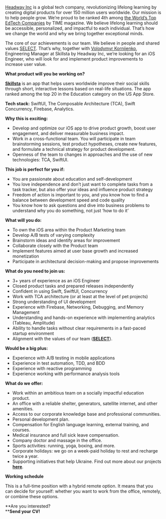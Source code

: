[Headway Inc](http://www.headway.inc/) is a global tech company,
revolutionizing lifelong learning by creating digital products for over 150
million users worldwide. Our mission is to help people grow. We’re proud to be
ranked 4th among [the World’s Top EdTech
Сompanies](https://time.com/collection/worlds-top-edtech-companies-2025/) by
TIME magazine. We believe lifelong learning should be accessible,
personalized, and impactful to each individual. That’s how we change the world
and why we bring together exceptional minds.

The core of our achievements is our team. We believe in people and shared
values
[SELECT](https://www.notion.so/7f16a889d78e4f80bd5cfffa842b18c8?pvs=21).
That’s why, together with [Volodymyr
Korniienko](https://www.linkedin.com/in/volodymyr-korniienko1/), Engineering
Manager at Skillsta by Headway Inc, we’re looking for an iOS Engineer, who
will look for and implement product improvements to increase user value.

**What product will you be working on?**

[**Skillsta**](https://skillsta.onelink.me/O0MH/xeek3075) is an app that helps
users worldwide improve their social skills through short, interactive lessons
based on real-life situations. The app ranked among the top 20 in the
Education category on the US App Store.

**Tech stack:** SwiftUI, The Composable Architecture (TCA), Swift Concurrency,
Firebase, Analytics.

**Why this is exciting:**

  * Develop and optimize our iOS app to drive product growth, boost user engagement, and deliver measurable business impact.
  * Work in a cross-functional team. You will participate in team brainstorming sessions, test product hypotheses, create new features, and formulate a technical strategy for product development.
  * Openness of the team to changes in approaches and the use of new technologies: TCA, SwiftUI.

**This job is perfect for you if:**

  * You are passionate about education and self-development
  * You love independence and don’t just want to complete tasks from a task tracker, but also offer your ideas and influence product strategy
  * Freedom of action is important to you, and you know how to find a balance between development speed and code quality
  * You know how to ask questions and dive into business problems to understand why you do something, not just ‘how to do it’

**What will you do:**

  * To own the iOS area within the Product Marketing team
  * Develop A/B tests of varying complexity
  * Brainstorm ideas and identify areas for improvement
  * Collaborate closely with the Product team
  * Implement features aimed at user base growth and increased monetization
  * Participate in architectural decision-making and propose improvements

**What do you need to join us:**

  * 3+ years of experience as an iOS Engineer
  * Closed product tasks and prepared releases independently
  * Confident in using Swift, SwiftUI, Concurrency
  * Work with TCA architecture (or at least at the level of pet projects)
  * Strong understanding of UI development
  * Experience with Firebase, Networking, Debugging, and Memory Management
  * Understanding and hands-on experience with implementing analytics (Tableau, Amplitude)
  * Ability to handle tasks without clear requirements in a fast-paced startup environment
  * Alignment with the values of our team ([**SELECT**](https://www.notion.so/7f16a889d78e4f80bd5cfffa842b18c8?pvs=21)).

**Would be a big plus:**

  * Experience with A/B testing in mobile applications
  * Experience in test automation, TDD, and BDD
  * Experience with reactive programming
  * Experience working with performance analysis tools

**What do we offer:**

  * Work within an ambitious team on a socially impactful education product.
  * An office with a reliable shelter, generators, satellite internet, and other amenities.
  * Access to our corporate knowledge base and professional communities.
  * Personal development plan.
  * Compensation for English language learning, external training, and courses.
  * Medical insurance and full sick leave compensation.
  * Company doctor and massage in the office.
  * Sports activities: running, yoga, boxing, and more.
  * Corporate holidays: we go on a week-paid holiday to rest and recharge twice a year.
  * Supporting initiatives that help Ukraine. Find out more about our projects [**here**](https://www.notion.so/bf73080ade3249ffb875785c1e3f868e?pvs=21).

**Working schedule**

This is a full-time position with a hybrid remote option. It means that you
can decide for yourself: whether you want to work from the office, remotely,
or combine these options.

**Are you interested?  
****Send your CV!**